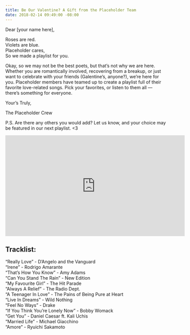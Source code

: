 ```yaml
---
title: Be Our Valentine? A Gift from the Placeholder Team
date: 2018-02-14 09:49:00 -08:00
---
```


Dear [your name here],

Roses are red.  
Violets are blue.  
Placeholder cares,  
So we made a playlist for you.  
   
Okay, so we may not be the best poets, but that’s not why we are here. Whether you are romantically involved, recovering from a breakup, or just want to celebrate with your friends (Galentine’s, anyone?), we’re here for you. Placeholder members have teamed up to create a playlist full of their favorite love-related songs. Pick your favorites, or listen to them all — there’s something for everyone.  
   
   
Your’s Truly,  
   
The Placeholder Crew  
   
P.S. Are there any others you would add? Let us know, and your choice may be featured in our next playlist. <3 


<iframe width="560" height="315" src="https://www.youtube.com/embed/videoseries?list=PLNuQtgwLBEiUWlxN87DoHHqQGyQyOSZ0J" frameborder="0" allow="autoplay; encrypted-media" allowfullscreen></iframe>


## Tracklist:

“Really Love” - D’Angelo and the Vanguard  
“Irene” - Rodrigo Amarante   
“That’s How You Know” - Amy Adams  
“Can You Stand The Rain” - New Edition  
“My Favourite Girl” - The Hit Parade   
“Always A Relief” - The Radio Dept.   
“A Teenager In Love” - The Pains of Being Pure at Heart  
“Live In Dreams” - Wild Nothing   
“Feel No Ways” - Drake   
 “If You Think You’re Lonely Now” - Bobby Womack   
 “Get You” - Daniel Caesar ft. Kali Uchis   
 “Married Life” - Michael Giacchino    
 “Amore” - Ryuichi Sakamoto   
